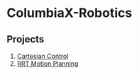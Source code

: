# ColumbiaX-Robotics

## Projects
1. [Cartesian Control](Cartesian-Control)
2. [RRT Motion Planning](RRT-Motion-Planing)
